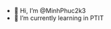 - 👋 Hi, I’m @MinhPhuc2k3
- 🌱 I’m currently learning in PTIT

<!---
MinhPhuc2k3/MinhPhuc2k3 is a ✨ special ✨ repository because its `README.md` (this file) appears on your GitHub profile.
You can click the Preview link to take a look at your changes.
--->
